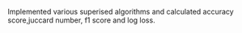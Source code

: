 Implemented various superised algorithms and calculated accuracy score,juccard number, f1 score and log loss.
